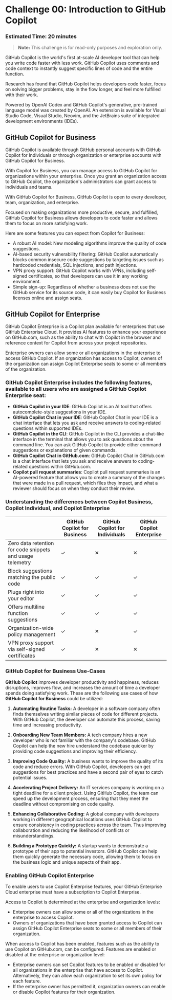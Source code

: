 # Challenge 00: Introduction to GitHub Copilot

### Estimated Time: 20 minutes

>**Note:** This challenge is for read-only purposes and exploration only.

GitHub Copilot is the world's first at-scale AI developer tool that can help you write code faster with less work. GitHub Copilot uses comments and code context to instantly suggest specific lines of code and the entire function.

Research has found that GitHub Copilot helps developers code faster, focus on solving bigger problems, stay in the flow longer, and feel more fulfilled with their work.

Powered by OpenAI Codex and GitHub Copilot's generative, pre-trained language model was created by OpenAI. An extension is available for Visual Studio Code, Visual Studio, Neovim, and the JetBrains suite of integrated development environments (IDEs).

## GitHub Copilot for Business

GitHub Copilot is available through GitHub personal accounts with GitHub Copilot for Individuals or through organization or enterprise accounts with GitHub Copilot for Business.

With Copilot for Business, you can manage access to GitHub Copilot for organizations within your enterprise. Once you grant an organization access to GitHub Copilot, the organization's administrators can grant access to individuals and teams.

With GitHub Copilot for Business, GitHub Copilot is open to every developer, team, organization, and enterprise.

Focused on making organizations more productive, secure, and fulfilled, GitHub Copilot for Business allows developers to code faster and allows them to focus on more satisfying work.

Here are some features you can expect from Copilot for Business:

 - A robust AI model: New modeling algorithms improve the quality of code suggestions.
 - AI-based security vulnerability filtering: GitHub Copilot automatically blocks common insecure code suggestions by targeting issues such as hardcoded credentials, SQL injections, and path injections.
 - VPN proxy support: GitHub Copilot works with VPNs, including self-signed certificates, so that developers can use it in any working environment.
 - Simple sign-up: Regardless of whether a business does not use the GitHub service for its source code, it can easily buy Copilot for Business licenses online and assign seats.

## GitHub Copilot for Enterprise

GitHub Copilot Enterprise is a Copilot plan available for enterprises that use GitHub Enterprise Cloud. It provides AI features to enhance your experience on GitHub.com, such as the ability to chat with Copilot in the browser and reference context for Copilot from across your project repositories.

Enterprise owners can allow some or all organizations in the enterprise to access GitHub Copilot. If an organization has access to Copilot, owners of the organization can assign Copilot Enterprise seats to some or all members of the organization.

### GitHub Copilot Enterprise includes the following features, available to all users who are assigned a GitHub Copilot Enterprise seat:

- **GitHub Copilot in your IDE**: GitHub Copilot is an AI tool that offers autocomplete-style suggestions in your IDE.
- **GitHub Copilot Chat in your IDE**: GitHub Copilot Chat in your IDE is a chat interface that lets you ask and receive answers to coding-related questions within supported IDEs.
- **GitHub Copilot in the CLI**: GitHub Copilot in the CLI provides a chat-like interface in the terminal that allows you to ask questions about the command line. You can ask GitHub Copilot to provide either command suggestions or explanations of given commands.
- **GitHub Copilot Chat in GitHub.com**: GitHub Copilot Chat in GitHub.com is a chat interface that lets you ask and receive answers to coding-related questions within GitHub.com.
- **Copilot pull request summaries**: Copilot pull request summaries is an AI-powered feature that allows you to create a summary of the changes that were made in a pull request, which files they impact, and what a reviewer should focus on when they conduct their review.

### Understanding the differences between Copilot Business, Copilot Individual, and Copilot Enterprise

|                                                            | GitHub Copilot for Business |GitHub Copilot for Individuals  | GitHub Copilot Enterprise |
| ---------------------------------------------------------- | --------------------------- | ------------------------------- | ------------- |
| Zero data retention for code snippets and usage telemetry	|             ✓              |              ✕                  |   ✕  |
| Block suggestions matching the public code                 	 |             ✓	             |               ✓              |   ✓   |
| Plugs right into your editor                            	 |             ✓	             |               ✓                 |    ✓  |
| Offers multiline function suggestions                   	 |             ✓	             |               ✓                 |   ✓   |
| Organization-wide policy management                     	 |             ✓	             |               ✕                 |   ✓   |
| VPN proxy support via self-signed certificates           	|             ✓	             |               ✕                 |  ✕    |

### GitHub Copilot for Business Use-Cases 

**GitHub Copilot** improves developer productivity and happiness, reduces disruptions, improves flow, and increases the amount of time a developer spends doing satisfying work. These are the following use cases of how **GitHub Copilot for Business** could be utilized:

1. **Automating Routine Tasks:** A developer in a software company often finds themselves writing similar pieces of code for different projects. With GitHub Copilot, the developer can automate this process, saving time and increasing productivity.

1. **Onboarding New Team Members:** A tech company hires a new developer who is not familiar with the company's codebase. GitHub Copilot can help the new hire understand the codebase quicker by providing code suggestions and improving their efficiency.

1. **Improving Code Quality:** A business wants to improve the quality of its code and reduce errors. With GitHub Copilot, developers can get suggestions for best practices and have a second pair of eyes to catch potential issues.

1. **Accelerating Project Delivery:** An IT services company is working on a tight deadline for a client project. Using GitHub Copilot, the team can speed up the development process, ensuring that they meet the deadline without compromising on code quality.

1. **Enhancing Collaborative Coding:** A global company with developers working in different geographical locations uses GitHub Copilot to ensure consistency in coding practices across the team. Thus improving collaboration and reducing the likelihood of conflicts or misunderstandings.

1. **Building a Prototype Quickly:** A startup wants to demonstrate a prototype of their app to potential investors. GitHub Copilot can help them quickly generate the necessary code, allowing them to focus on the business logic and unique aspects of their app.

### Enabling GitHub Copilot Enterprise

To enable users to use Copilot Enterprise features, your GitHub Enterprise Cloud enterprise must have a subscription to Copilot Enterprise.

Access to Copilot is determined at the enterprise and organization levels:

- Enterprise owners can allow some or all of the organizations in the enterprise to access Copilot.
- Owners of organizations that have been granted access to Copilot can assign GitHub Copilot Enterprise seats to some or all members of their organization. 

When access to Copilot has been enabled, features such as the ability to use Copilot on GitHub.com, can be configured. Features are enabled or disabled at the enterprise or organization level:

- Enterprise owners can set Copilot features to be enabled or disabled for all organizations in the enterprise that have access to Copilot. Alternatively, they can allow each organization to set its own policy for each feature.
- If the enterprise owner has permitted it, organization owners can enable or disable Copilot features for their organization.

